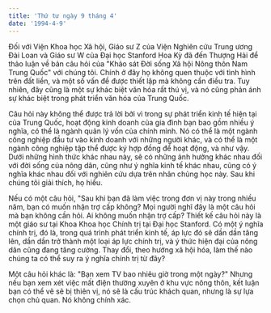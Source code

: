 ```yaml
---
title: 'Thứ tư ngày 9 tháng 4'
date: '1994-4-9'
---
```


Đối với Viện Khoa học Xã hội, Giáo sư Z của Viện Nghiên cứu Trung ương Đài Loan và Giáo sư W của Đại học Stanford Hoa Kỳ đã đến Thượng Hải để thảo luận về bản câu hỏi của "Khảo sát Đời sống Xã hội Nông thôn Nam Trung Quốc" với chúng tôi. Chính ở đây họ không quen thuộc với tình hình trên đất liền, và một số vấn đề được thiết lập mà không cần điều tra. Tuy nhiên, đây cũng là một sự khác biệt văn hóa rất thú vị, và nó cũng phản ánh sự khác biệt trong phát triển văn hóa của Trung Quốc.

Câu hỏi này không thể được trả lời bởi vì trong sự phát triển kinh tế hiện tại của Trung Quốc, hoạt động kinh doanh của gia đình bạn bao gồm nhiều ý nghĩa, có thể là ngành quản lý vốn của chính mình. Nó có thể là một ngành công nghiệp đầu tư vào kinh doanh với những người khác, và có thể là một ngành công nghiệp tập thể được ký hợp đồng để hoạt động, và như vậy. Dưới những hình thức khác nhau này, sẽ có những ảnh hưởng khác nhau đối với đời sống của nông dân, cũng như ý nghĩa kinh tế khác nhau, cũng có ý nghĩa khác nhau đối với nghiên cứu dựa trên nhân chủng học này. Sau khi chúng tôi giải thích, họ hiểu.

Nếu có một câu hỏi, "Sau khi bạn đã làm việc trong đơn vị này trong nhiều năm, bạn có muốn nhận trợ cấp không? Mọi người nghĩ đây là một câu hỏi mà bạn không cần hỏi. Ai không muốn nhận trợ cấp? Thiết kế câu hỏi này là một giáo sư tại Khoa Khoa học Chính trị tại Đại học Stanford. Có một ý nghĩa chính trị, đó là, trong quá trình phát triển kinh tế, áp lực đó sẽ dần dần tăng lên, dần dần trở thành một loại áp lực chính trị, và ý thức hiện đại của nông dân cũng đang tăng cường. Thay đổi, theo hướng xã hội hóa, làm thế nào chúng ta có thể suy ra ý nghĩa chính trị từ đây?

Một câu hỏi khác là: "Bạn xem TV bao nhiêu giờ trong một ngày?" Nhưng nếu bạn xem xét việc mất điện thường xuyên ở khu vực nông thôn, kết luận bạn có thể vẽ sẽ bị thiên vị, nó sẽ là cấu trúc khách quan, nhưng là sự lựa chọn chủ quan. Nó không chính xác.


